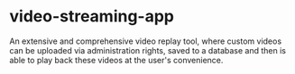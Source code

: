 # video-streaming-app

An extensive and comprehensive video replay tool, where custom videos can be uploaded via administration rights, saved to a database and then is able to play back these videos at the user's convenience.
